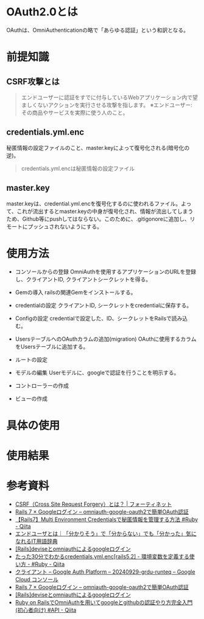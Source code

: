 # OAuth2.0とは
OAuthは、OmniAuthenticationの略で「あらゆる認証」という和訳となる。

# 前提知識
## CSRF攻撃とは
> エンドユーザーに認証をすでに付与しているWebアプリケーション内で望ましくないアクションを実行させる攻撃を指します。
※エンドユーザー: その商品やサービスを実際に使う人のこと。

## credentials.yml.enc
秘匿情報の設定ファイルのこと、master.keyによって復号化される(暗号化の逆)。
> credentials.yml.encは秘匿情報の設定ファイル

## master.key
master.keyは、credential.yml.encを復号化するのに使われるファイル。よって、これが流出するとmaster.keyの中身が復号化され、情報が流出してしまうため、Github等にpushしてはならない。このために、.gitigonoreに追加し、リモートにプッシュされないようにする。


# 使用方法
- コンソールからの登録
OmniAuthを使用するアプリケーションのURLを登録し、クライアントID, クライアントシークレットを得る。

- Gemの導入
railsの関連Gemをインストールする。

- credentialの設定
クライアントID, シークレットをcredentialに保存する。

- Configの設定
credentialで設定した、ID、シークレットをRailsで読み込む。

- UsersテーブルへのOAuthカラムの追加(migration)
OAuthに使用するカラムをUsersテーブルに追加する。

- ルートの設定
- モデルの編集
Userモデルに、googleで認証を行うことを明示する。

- コントローラーの作成
- ビューの作成

# 具体の使用


# 使用結果

# 参考資料
- [CSRF（Cross Site Request Forgery）とは？ | フォーティネット](https://www.fortinet.com/jp/resources/cyberglossary/csrf)
- [Rails 7 × Googleログイン – omniauth-google-oauth2で簡単OAuth認証](https://zenn.dev/shunjuio/articles/b9ffb6565b7409)
- [【Rails7】Multi Environment Credentialsで秘匿情報を管理する方法 #Ruby - Qiita](https://qiita.com/joinus_ibuki/items/3a0d264abe510bfdd98a)
- [エンドユーザとは｜「分かりそう」で「分からない」でも「分かった」気になれるIT用語辞典](https://wa3.i-3-i.info/word12311.html)
- [[Rails]deviseとomniauthによるgoogleログイン](https://zenn.dev/redheadchloe/articles/81dec8a2ba5e4a)
- [たった30分でわかるcredentials.yml.enc[rails5.2] - 環境変数を定義する使い方 - #Ruby - Qiita](https://qiita.com/gyu_outputs/items/92c4a2a2f96edb10e298)
- [クライアント – Google Auth Platform – 20240929-grdu-runteq – Google Cloud コンソール](https://console.cloud.google.com/auth/clients?highlightClient=1048194879253-c2n4lirp2v8qofobhq057jli3d86vocq.apps.googleusercontent.com&authuser=1&hl=ja&inv=1&invt=AbqOlQ&project=grdurunteq)
- [Rails 7 × Googleログイン – omniauth-google-oauth2で簡単OAuth認証](https://zenn.dev/shunjuio/articles/b9ffb6565b7409)
- [[Rails]deviseとomniauthによるgoogleログイン](https://zenn.dev/redheadchloe/articles/81dec8a2ba5e4a)
- [Ruby on RailsでOmniAuthを用いてgoogleとgithubの認証やり方完全入門(初心者向け) #API - Qiita](https://qiita.com/nekoharuki/items/6f8f254b1944c4588023)
